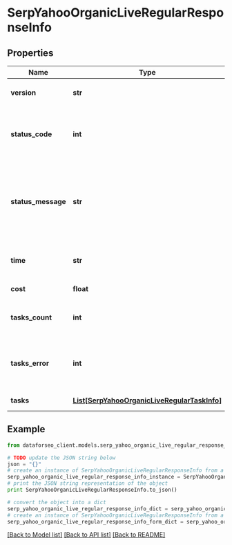 # SerpYahooOrganicLiveRegularResponseInfo


## Properties

Name | Type | Description | Notes
------------ | ------------- | ------------- | -------------
**version** | **str** | the current version of the API | [optional] 
**status_code** | **int** | general status code you can find the full list of the response codes here | [optional] 
**status_message** | **str** | general informational message you can find the full list of general informational messages here | [optional] 
**time** | **str** | total execution time, seconds | [optional] 
**cost** | **float** | total tasks cost, USD | [optional] 
**tasks_count** | **int** | the number of tasks in the tasks array | [optional] 
**tasks_error** | **int** | the number of tasks in the tasks array returned with an error | [optional] 
**tasks** | [**List[SerpYahooOrganicLiveRegularTaskInfo]**](SerpYahooOrganicLiveRegularTaskInfo.md) | array of tasks | [optional] 

## Example

```python
from dataforseo_client.models.serp_yahoo_organic_live_regular_response_info import SerpYahooOrganicLiveRegularResponseInfo

# TODO update the JSON string below
json = "{}"
# create an instance of SerpYahooOrganicLiveRegularResponseInfo from a JSON string
serp_yahoo_organic_live_regular_response_info_instance = SerpYahooOrganicLiveRegularResponseInfo.from_json(json)
# print the JSON string representation of the object
print SerpYahooOrganicLiveRegularResponseInfo.to_json()

# convert the object into a dict
serp_yahoo_organic_live_regular_response_info_dict = serp_yahoo_organic_live_regular_response_info_instance.to_dict()
# create an instance of SerpYahooOrganicLiveRegularResponseInfo from a dict
serp_yahoo_organic_live_regular_response_info_form_dict = serp_yahoo_organic_live_regular_response_info.from_dict(serp_yahoo_organic_live_regular_response_info_dict)
```
[[Back to Model list]](../README.md#documentation-for-models) [[Back to API list]](../README.md#documentation-for-api-endpoints) [[Back to README]](../README.md)


